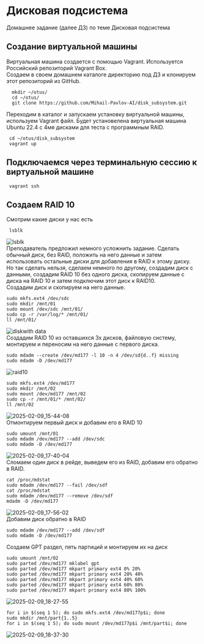 # Дисковая подсистема
Домашнее задание (далее ДЗ) по теме Дисковая подсистема
## Создание виртуальной машины
Виртуальная машина создается с помощью Vagrant. Используется Российский репозиторий Vagrant Box.  
Создаем в своем домашнем каталоге директорию под ДЗ и клонируем этот репозиторий из GitHub.
```
  mkdir ~/otus/
  cd ~/otus/
  git clone https://github.com/Mihail-Pavlov-AI/disk_subsystem.git
```
Переходим в каталог и запускаем установку виртуальной машины, используем Vagrant файл. Будет установелена виртуальная машина Ubuntu 22.4 с 4мя дисками для теста с программным RAID.
```
 cd ~/otus/disk_subsystem
 vagrant up 
```
## Подключаемся через терминальную сессию к виртуальной машине
```
 vagrant ssh 
```  
## Создаем RAID 10  
Смотрим какие диски у нас есть
```
 lsblk  
```
![lsblk](https://github.com/user-attachments/assets/7442d072-7f62-4554-920b-ba7fc88669b7)  
Преподаватель предложил немного усложнить задание. Сделать обычный диск, без RAID, положить на него данные и затем использовать остальные диски для добавления в RAID к этому диску. Но так сделать нельзя, сделаем немного по другому, создадим диск с данными, создадим RAID 10 без одного диска, скопируем данные с диска на RAID 10 и затем подключим этот диск к RAID10.  
Создадим диск и скопируем на него данные.  
```
sudo mkfs.ext4 /dev/sdc
sudo mkdir /mnt/01
sudo mount /dev/sdc /mnt/01/
sudo cp -r /var/log/* /mnt/01/
ll /mnt/01/
```
![diskwith data](https://github.com/user-attachments/assets/f520cbd2-44f1-4dfb-912b-4753b8895f95)  
Создадим RAID 10 из оставшихся 3х дисков, файловую систему, монтируем и переносим на него данные с первого диска.  
```
sudo mdadm --create /dev/md177 -l 10 -n 4 /dev/sd{d..f} missing
sudo mdadm -D /dev/md177
```
![raid10](https://github.com/user-attachments/assets/231ee3da-c76f-4473-9d64-62a16753576b)  
```
sudo mkfs.ext4 /dev/md177
sudo mkdir /mnt/02
sudo mount /dev/md177 /mnt/02
sudo cp -r /mnt/01/* /mnt/02/
ll /mnt/02
```
![2025-02-09_15-44-08](https://github.com/user-attachments/assets/4add38d4-6e7e-4cfe-87d6-6ba1463b23cf)  
Отмонтируем первый диск и добавим его в RAID 10
```
sudo umount /mnt/01
sudo mdadm /dev/md177 --add /dev/sdc
sudo mdadm -D /dev/md177
```
![2025-02-09_17-40-04](https://github.com/user-attachments/assets/8849dc82-ffa6-4729-8074-e3efc9819d67)  
Сломаем один диск в рейде, выведем его из RAID, добавим его обратно в RAID.  
```
cat /proc/mdstat
sudo mdadm /dev/md177 --fail /dev/sdf
cat /proc/mdstat
sudo mdadm /dev/md177 --remove /dev/sdf
mdadm -D /dev/md177
```
![2025-02-09_17-56-02](https://github.com/user-attachments/assets/3b576f74-d775-4342-ae0d-78f9d94e3793)  
Добавим диск обратно в RAID
```
sudo mdadm /dev/md177 --add /dev/sdf
sudo mdadm -D /dev/md177
```

Создаем GPT раздел, пять партиций и монтируем их на диск  
```
sudo umount /mnt/02
sudo parted /dev/md177 mklabel gpt
sudo parted /dev/md177 mkpart primary ext4 0% 20%
sudo parted /dev/md177 mkpart primary ext4 20% 40%
sudo parted /dev/md177 mkpart primary ext4 40% 60%
sudo parted /dev/md177 mkpart primary ext4 60% 80%
sudo parted /dev/md177 mkpart primary ext4 80% 100%
```
![2025-02-09_18-27-55](https://github.com/user-attachments/assets/243281a7-1b2b-412a-aa33-45fa93d9c452)  
```
for i in $(seq 1 5); do sudo mkfs.ext4 /dev/md177p$i; done
sudo mkdir /mnt/part{1..5}
for i in $(seq 1 5); do sudo mount /dev/md177p$i /mnt/part$i; done
```
![2025-02-09_18-37-30](https://github.com/user-attachments/assets/681a3f25-96d5-4701-9427-e722474184dd)




